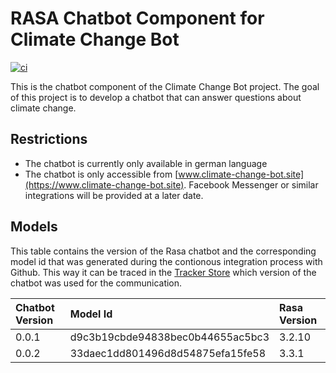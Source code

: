 # RASA Chatbot Component for Climate Change Bot

[![ci](https://github.com/climate-change-bot/chatbot/actions/workflows/ci.yml/badge.svg)](https://github.com/climate-change-bot/chatbot/actions/workflows/ci.yml)

This is the chatbot component of the Climate Change Bot project. The goal of this project is to develop a chatbot that
can answer questions about climate change.

## Restrictions

- The chatbot is currently only available in german language
- The chatbot is only accessible from [www.climate-change-bot.site](https://www.climate-change-bot.site). Facebook
  Messenger or similar integrations will be provided at a later date.

## Models

This table contains the version of the Rasa chatbot and the corresponding model id that was generated during the
contionous integration process with Github. This way it can be traced in
the [Tracker Store](https://rasa.com/docs/rasa/tracker-stores/) which version of the chatbot was used for the
communication.

| Chatbot Version | Model Id                         | Rasa Version |
|:----------------|:---------------------------------|:-------------|
| 0.0.1           | d9c3b19cbde94838bec0b44655ac5bc3 | 3.2.10       |
| 0.0.2           | 33daec1dd801496d8d54875efa15fe58 | 3.3.1        |